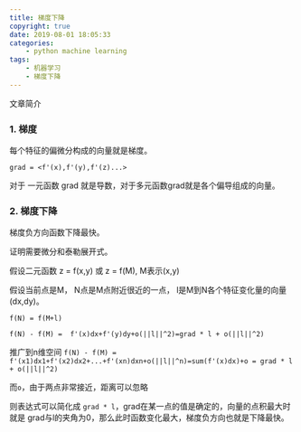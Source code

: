 ```yaml
---
title: 梯度下降
copyright: true
date: 2019-08-01 18:05:33
categories:
    - python machine learning
tags:
    - 机器学习
    - 梯度下降
---
```

文章简介

<!-- more -->

### **1. 梯度**

每个特征的偏微分构成的向量就是梯度。
```
grad = <f'(x),f'(y),f'(z)...>
```
对于 一元函数 grad 就是导数，对于多元函数grad就是各个偏导组成的向量。

### **2. 梯度下降**

梯度负方向函数下降最快。

证明需要微分和泰勒展开式。

假设二元函数 z = f(x,y) 或 z = f(M), M表示(x,y)

假设当前点是M， N点是M点附近很近的一点， l是M到N各个特征变化量的向量(dx,dy)。

`f(N) = f(M+l)`

`f(N) - f(M) =  f'(x)dx+f'(y)dy+o(||l||^2)=grad * l + o(||l||^2)`

推广到n维空间
`f(N) - f(M) =  f'(x1)dx1+f'(x2)dx2+...+f'(xn)dxn+o(||l||^n)=sum(f'(x)dx)+o = grad * l + o(||l||^2)`

而`o`，由于两点非常接近，距离可以忽略

则表达式可以简化成 `grad * l`，grad在某一点的值是确定的，向量的点积最大时就是 grad与l的夹角为0，那么此时函数变化最大，梯度负方向也就是下降最快。

